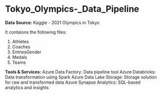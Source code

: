 # Tokyo_Olympics-_Data_Pipeline

**Data Source:**
Kaggle - 2021 Olympics in Tokyo

It contaions the following files:
1) Athletes
2) Coaches
3) EntriesGender
4) Medals
5) Teams


**Tools & Services:**
Azure Data Factory: Data pipeline tool
Azure Databricks: Data transformation using Spark
Azure Data Lake Storage: Storage solution for raw and transformed data
Azure Synapse Analytics: SQL-based analytics and insights
